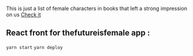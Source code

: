 This is just a list of female characters in books that left a strong impression on us
[Check it](https://svilder.github.io/thefutureisfemale/)

## React front for thefutureisfemale app :

`yarn start`
`yarn deploy`
